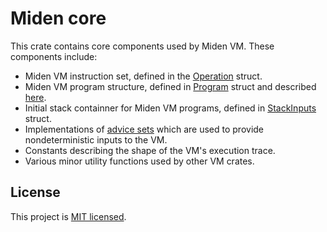 # Miden core
This crate contains core components used by Miden VM. These components include:

* Miden VM instruction set, defined in the [Operation](/../main/core/src/operations/mod.rs) struct.
* Miden VM program structure, defined in [Program](/../main/core/src/program/mod.rs) struct and described [here](https://0xpolygonmiden.github.io/miden-vm/design/programs.html).
* Initial stack containner for Miden VM programs, defined in [StackInputs](/../main/core/src/inputs/stack.rs) struct.
* Implementations of [advice sets](/../main/core/src/inputs/advice/mod.rs) which are used to provide nondeterministic inputs to the VM.
* Constants describing the shape of the VM's execution trace.
* Various minor utility functions used by other VM crates.

## License
This project is [MIT licensed](../LICENSE).
